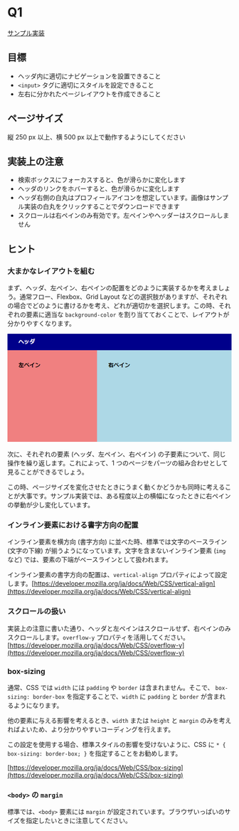 # Q1

[サンプル実装](./sample-implementation/q1.html)

## 目標

- ヘッダ内に適切にナビゲーションを設置できること
- `<input>` タグに適切にスタイルを設定できること
- 左右に分かれたページレイアウトを作成できること

## ページサイズ

縦 250 px 以上、横 500 px 以上で動作するようにしてください

## 実装上の注意

- 検索ボックスにフォーカスすると、色が滑らかに変化します
- ヘッダのリンクをホバーすると、色が滑らかに変化します
- ヘッダ右側の白丸はプロフィールアイコンを想定しています。画像はサンプル実装の白丸をクリックすることでダウンロードできます
- スクロールは右ペインのみ有効です。左ペインやヘッダーはスクロールしません

## ヒント

### 大まかなレイアウトを組む

まず、ヘッダ、左ペイン、右ペインの配置をどのように実装するかを考えましょう。通常フロー、Flexbox、Grid Layout などの選択肢がありますが、それぞれの場合でどのように書けるかを考え、どれが適切かを選択します。この時、それぞれの要素に適当な `background-color` を割り当てておくことで、レイアウトが分かりやすくなります。

![1](./images/q1-1.png)

次に、それぞれの要素 (ヘッダ、左ペイン、右ペイン) の子要素について、同じ操作を繰り返します。これによって、1 つのページをパーツの組み合わせとして見ることができるでしょう。

この時、ページサイズを変化させたときにうまく動くかどうかも同時に考えることが大事です。サンプル実装では、ある程度以上の横幅になったときに右ペインの挙動が少し変化しています。

### インライン要素における書字方向の配置

インライン要素を横方向 (書字方向) に並べた時、標準では文字のベースライン (文字の下線) が揃うようになっています。文字を含まないインライン要素 (`img` など) では、要素の下端がベースラインとして扱われます。

インライン要素の書字方向の配置は、`vertical-align` プロパティによって設定します。[https://developer.mozilla.org/ja/docs/Web/CSS/vertical-align](https://developer.mozilla.org/ja/docs/Web/CSS/vertical-align)

### スクロールの扱い

実装上の注意に書いた通り、ヘッダと左ペインはスクロールせず、右ペインのみスクロールします。`overflow-y` プロパティを活用してください。[https://developer.mozilla.org/ja/docs/Web/CSS/overflow-y](https://developer.mozilla.org/ja/docs/Web/CSS/overflow-y)

### box-sizing

通常、CSS では `width` には `padding` や `border` は含まれません。そこで、 `box-sizing: border-box` を指定することで、`width` に `padding` と `border` が含まれるようになります。

他の要素に与える影響を考えるとき、`width` または `height` と `margin` のみを考えればよいため、より分かりやすいコーディングを行えます。

この設定を使用する場合、標準スタイルの影響を受けないように、CSS に `* { box-sizing: border-box; }` を指定することをお勧めします。

[https://developer.mozilla.org/ja/docs/Web/CSS/box-sizing](https://developer.mozilla.org/ja/docs/Web/CSS/box-sizing)

### `<body>` の `margin`

標準では、`<body>` 要素には `margin` が設定されています。ブラウザいっぱいのサイズを指定したいときに注意してください。
